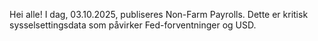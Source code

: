 Hei alle! I dag, 03.10.2025, publiseres Non-Farm Payrolls. Dette er kritisk sysselsettingsdata som påvirker Fed-forventninger og USD.

